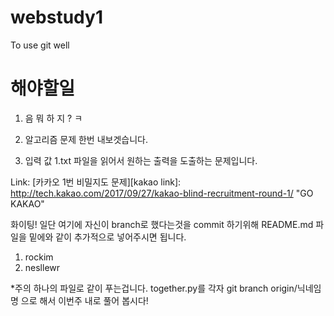 # webstudy1
To use git well
# 해야할일
1. 음 뭐 하 지 ? ㅋ 
2. 알고리즘 문제 한번 내보겟습니다.

3. 입력 값 1.txt 파일을 읽어서 원하는 출력을 도출하는 문제입니다.

Link: [카카오 1번 비밀지도 문제][kakao link]: http://tech.kakao.com/2017/09/27/kakao-blind-recruitment-round-1/ "GO KAKAO"

화이팅!
일단 여기에 자신이 branch로 했다는것을 commit 하기위해  README.md 파일을 밑에와 같이 추가적으로 넣어주시면 됩니다.
1. rockim
2. nesllewr

*주의 하나의 파일로 같이 푸는겁니다. together.py를 각자 git branch origin/닉네임명 으로 해서 이번주 내로 풀어 봅시다!
